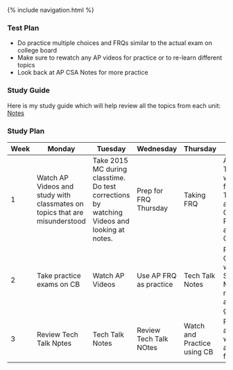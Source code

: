 {% include navigation.html %}

### Test Plan
- Do practice multiple choices and FRQs similar to the actual exam on college board
- Make sure to rewatch any AP videos for practice or to re-learn different topics
- Look back at AP CSA Notes for more practice

### Study Guide
Here is my study guide which will help review all the topics from each unit: [Notes](https://docs.google.com/document/d/1dFJccMrcsShhnTnlHlOgUr9Pw3E7xz5TUFw5p1UVCMA/edit?usp=sharing)

### Study Plan
Week  | Monday  | Tuesday  | Wednesday | Thursday | Friday |
-------------  |  -------------  | -------------- | -------------- | -------------- | -------------- |
1 | Watch AP Videos and study with classmates on topics that are misunderstood |  Take 2015 MC during classtime. Do test corrections by watching Videos and looking at notes. | Prep for FRQ Thursday   |  Taking FRQ  |  AP Testers will find fellow AP Tester and do Crossover Review and Grading  | 
2 | Take practice exams on CB |  Watch AP Videos  |  Use AP FRQ as practice   |  Tech Talk Notes      |  PBL Coders will do Scrum Master reviews and grading   |
3 | Review Tech Talk Nptes |  Tech Talk Notes  |  Review Tech Talk NOtes   |  Watch and Practice using CB   |    Review any wrong answers from tests |
